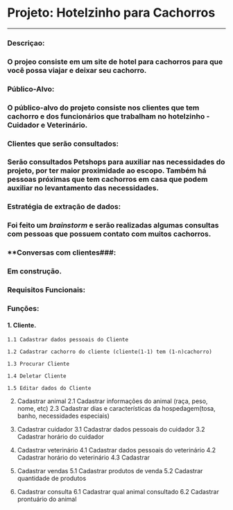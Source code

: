 # Projeto:  Hotelzinho para Cachorros

---

### **Descriçao:** 
### O projeo consiste em um site de hotel para cachorros para que você possa viajar e deixar seu cachorro. 

### **Público-Alvo**:
### O público-alvo do projeto consiste nos clientes que tem cachorro e dos funcionários que trabalham no hotelzinho - Cuidador e Veterinário.

### **Clientes que serão consultados**:
### Serão consultados Petshops para auxiliar nas necessidades do projeto, por ter maior proximidade ao escopo. Também há pessoas próximas que tem cachorros em casa que podem auxiliar no levantamento das necessidades.

### **Estratégia de extração de dados**:
### Foi feito um *brainstorm*  e serão realizadas algumas consultas com pessoas que possuem contato com muitos cachorros.

### **Conversas com  clientes###:
### Em construção.

### **Requisitos Funcionais**:
### Funções:
#### 1. Cliente.

    1.1 Cadastrar dados pessoais do Cliente

    1.2 Cadastrar cachorro do cliente (cliente(1-1) tem (1-n)cachorro)

    1.3 Procurar Cliente

    1.4 Deletar Cliente
    
    1.5 Editar dados do Cliente

2. Cadastrar animal
2.1 Cadastrar informações do animal (raça, peso, nome, etc)
2.3 Cadastrar dias e características da hospedagem(tosa, banho, necessidades especiais)

3. Cadastrar cuidador
3.1 Cadastrar dados pessoais do cuidador
3.2 Cadastrar horário do cuidador

4. Cadastrar veterinário
4.1 Cadastrar dados pessoais do veterinário
4.2 Cadastrar horário do veterinário
4.3 Cadastrar 

5. Cadastrar vendas
5.1 Cadastrar produtos de venda
5.2 Cadastrar quantidade de produtos

6. Cadastrar consulta
6.1 Cadastrar qual animal consultado
6.2 Cadastrar prontuário do animal
